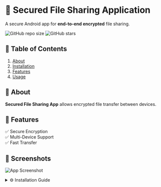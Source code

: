 # 🔐 Secured File Sharing Application
A secure Android app for **end-to-end encrypted** file sharing.

![GitHub repo size](https://img.shields.io/github/repo-size/SuryaSriramD/FSapp)
![GitHub stars](https://img.shields.io/github/stars/SuryaSriramD/FSapp?style=social)

## 📖 Table of Contents
1. [About](#-about)
2. [Installation](#-installation)
3. [Features](#-features)
4. [Usage](#-usage)

## 📂 About
**Secured File Sharing App** allows encrypted file transfer between devices.

## 🚀 Features
✅ Secure Encryption  
✅ Multi-Device Support  
✅ Fast Transfer  

## 📸 Screenshots
![App Screenshot](https://via.placeholder.com/600x300.png?text=Screenshot+Here)

<details>
  <summary>⚙️ Installation Guide</summary>

1. Clone the repository:  
   ```sh
   git clone https://github.com/SuryaSriramD/FSapp.git
